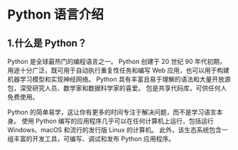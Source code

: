 # Python 语言介绍
## 1.什么是 Python？
Python 是全球最热门的编程语言之一。 Python 创建于 20 世纪 90 年代初期，用途十分广泛，既可用于自动执行重复性任务和编写 Web 应用，也可以用于构建机器学习模型和实现神经网络。 Python 具有丰富且易于理解的语法和大量开放源包，深受研究人员、数学家和数据科学家的喜爱。 包是共享代码库，可供任何人免费使用。

Python 的简单易学，这让你有更多的时间专注于解决问题，而不是学习语言本身。 使用 Python 编写的应用程序几乎可以在任何计算机上运行，包括运行 Windows、macOS 和流行的发行版 Linux 的计算机。 此外，该生态系统包含一组丰富的开发工具，可编写、调试和发布 Python 应用程序。







